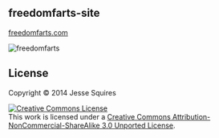 ## freedomfarts-site

[freedomfarts.com](http://www.freedomfarts.com)

![freedomfarts]("https://raw.github.com/hexedbits/freedomfarts-site/master/ico/icon120.png")

## License

Copyright &copy; 2014 Jesse Squires

<a rel="license" href="http://creativecommons.org/licenses/by-nc-sa/3.0"><img alt="Creative Commons License" style="border-width:0" src="http://i.creativecommons.org/l/by-nc-sa/3.0/88x31.png" /></a><br />This work is licensed under a <a rel="license" href="http://creativecommons.org/licenses/by-nc-sa/3.0">Creative Commons Attribution-NonCommercial-ShareAlike 3.0 Unported License</a>.
